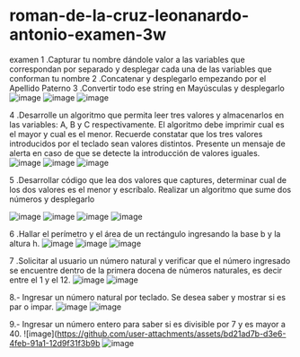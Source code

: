# roman-de-la-cruz-leonanardo-antonio-examen-3w
examen
1
.Capturar tu nombre dándole valor a las variables que correspondan por separado 
y desplegar cada una de las variables que conforman tu nombre
2
.Concatenar y desplegarlo empezando por el Apellido Paterno
3
.Convertir todo ese string en Mayúsculas y desplegarlo
![image](https://github.com/user-attachments/assets/9d5f5263-0406-42d9-a61a-cf5945d63454)
![image](https://github.com/user-attachments/assets/6f3841bf-7521-4727-902b-c66b9dcc193d)
![image](https://github.com/user-attachments/assets/65841a9c-855c-4e78-bcfa-4570ca92b9ce)

4
.Desarrolle un algoritmo que permita leer tres valores y almacenarlos en las variables: A, B y C respectivamente.
El algoritmo debe imprimir cual es el mayor y cual es el menor. Recuerde constatar que los tres valores introducidos por el teclado sean valores distintos. Presente un mensaje de alerta en caso de que se detecte la introducción de valores iguales.
![image](https://github.com/user-attachments/assets/42690e8b-231a-4a86-b4e4-7a78471a85bd)
![image](https://github.com/user-attachments/assets/cbc8d58b-e5d7-43ef-ac80-b31c1c83ce42)
![image](https://github.com/user-attachments/assets/75a88f2e-5d21-4f74-bcfd-1d3634a364bf)

 5
.Desarrollar código que lea dos valores que captures, determinar cual de los dos valores es el
menor y escríbalo. Realizar un algoritmo que sume dos números y desplegarlo

![image](https://github.com/user-attachments/assets/b3e6b0f2-cf18-4cb6-a4fb-b78210eda0c7)
![image](https://github.com/user-attachments/assets/4d46628e-2feb-4993-8fa5-bac21a936408)
![image](https://github.com/user-attachments/assets/3e7d2b1d-504f-4276-a72a-36f28bfc0747)
![image](https://github.com/user-attachments/assets/e61745bc-9ecd-49d9-817b-0e02dd572b46)

6
.Hallar el perímetro y el área de un rectángulo ingresando la base
b y la altura h.
![image](https://github.com/user-attachments/assets/1ac3af9b-17bf-4ab7-9def-bd3077daa473)
![image](https://github.com/user-attachments/assets/9d1864c8-e276-4365-a9d2-69bda9882795)
![image](https://github.com/user-attachments/assets/29e6adad-27c6-4079-b1f5-1c3593beaa8c)


7
.Solicitar al usuario un número natural y verificar que el número
ingresado se encuentre dentro de la primera docena de números naturales,
es decir entre el 1 y el 12.
![image](https://github.com/user-attachments/assets/55fce197-5a89-40d5-bf4b-c9dafe39d4c1)
![image](https://github.com/user-attachments/assets/468fad28-3657-4827-b611-691ef48c2cd4)


8.- Ingresar un número natural por teclado. Se desea saber y mostrar
si es par o impar.
![image](https://github.com/user-attachments/assets/52d669d8-dbfa-4960-a637-88baf8867a85)
![image](https://github.com/user-attachments/assets/3d02591d-ee2f-4cc2-bad1-779087b29002)


9.- Ingresar un número entero para saber si es divisible por 7 y es
mayor a 40.
![image](https://github.com/user-attachments/assets/bd21ad7b-d3e6-4feb-91a1-12d9f31f3b9b
![image](https://github.com/user-attachments/assets/25da6357-b5f8-4fa9-a4a9-4e3dd67a7004)












